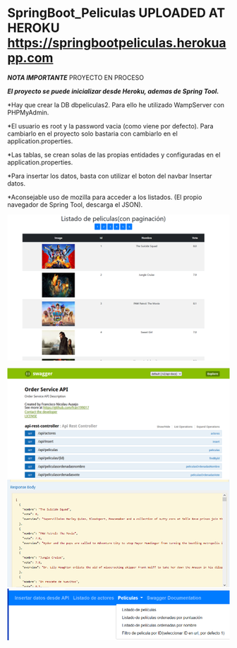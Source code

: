 # SpringBoot_Peliculas UPLOADED AT HEROKU https://springbootpeliculas.herokuapp.com


***NOTA IMPORTANTE***  PROYECTO EN PROCESO

***El proyecto se puede inicializar desde Heroku, ademas de Spring Tool.***

*Hay que crear la DB dbpeliculas2. Para ello he utilizado WampServer con PHPMyAdmin. 

*El usuario es root y la password vacia (como viene por defecto). Para cambiarlo en el proyecto solo bastaria con cambiarlo en el application.properties.

*Las tablas, se crean solas de las propias entidades y configuradas en el application.properties.

*Para insertar los datos, basta con utilizar el boton del navbar Insertar datos.

*Aconsejable uso de mozilla para acceder a los listados. (El propio navegador de Spring Tool,  descarga el JSON).

![ScreenShot](https://raw.githubusercontent.com/fran199017/SpringBoot_Peliculas/master/assets/captura4.png)

![ScreenShot](https://raw.githubusercontent.com/fran199017/SpringBoot_Peliculas/master/assets/captura1.png)
![ScreenShot](https://raw.githubusercontent.com/fran199017/SpringBoot_Peliculas/master/assets/captura2.png)
![ScreenShot](https://raw.githubusercontent.com/fran199017/SpringBoot_Peliculas/master/assets/captura3.png)
